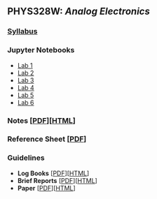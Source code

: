 ## PHYS328W: *Analog Electronics* 

### <A HREF="syllabus.html" target="_blank">Syllabus</A>

### Jupyter Notebooks
- [Lab 1](labs/PHYS328_Lab1.ipynb)
- [Lab 2](labs/PHYS328_Lab2.ipynb)
- [Lab 3](labs/PHYS328_Lab3.ipynb)
- [Lab 4](labs/PHYS328_Lab4.ipynb)
- [Lab 5](labs/PHYS328_Lab5.ipynb)
- [Lab 6](labs/PHYS328_Lab6.ipynb)

### Notes [[PDF](notes/p328_notes.pdf)][<A HREF="notes/p328_notes/p328_notes.html" target="_blank">HTML</A>]

### Reference Sheet [[PDF](ref/p328_ref.pdf)]

### Guidelines
- **Log Books** [[PDF](guides/p328_log_guide.pdf)][<A HREF="guides/p328_log_guide.html" target="_blank">HTML</A>]
- **Brief Reports** [[PDF](guides/p328_report_guide.pdf)][<A HREF="guides/p328_report_guide.html" target="_blank">HTML</A>]
- **Paper** [[PDF](guides/p328_paper_guide.pdf)][<A HREF="guides/p328_paper_guide.html" target="_blank">HTML</A>]
